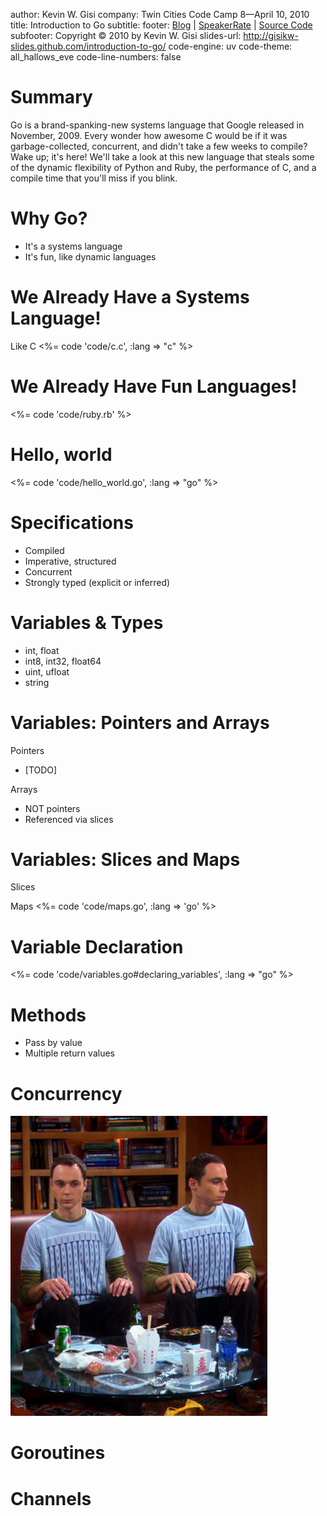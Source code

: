 author: Kevin W. Gisi
company: Twin Cities Code Camp 8&mdash;April 10, 2010
title: Introduction to Go
subtitle:
footer: <a href='http://www.kevingisi.com'>Blog</a> | <a href='http://speakerrate.com/talks/2116-introduction-to-go'>SpeakerRate</a> | <a href="http://github.com/gisikw-slides/introduction-to-go">Source Code</a>
subfooter: Copyright &copy; 2010 by Kevin W. Gisi
slides-url: http://gisikw-slides.github.com/introduction-to-go/
code-engine: uv
code-theme: all_hallows_eve
code-line-numbers: false

# Summary

Go is a brand-spanking-new systems language that Google released in November, 2009. Every wonder how awesome C would be if it was garbage-collected, concurrent, and didn't take a few weeks to compile? Wake up; it's here! We'll take a look at this new language that steals some of the dynamic flexibility of Python and Ruby, the performance of C, and a compile time that you'll miss if you blink.

# Why Go?

- It's a systems language
- It's fun, like dynamic languages

# We Already Have a Systems Language!
Like C
<%= code 'code/c.c', :lang => "c" %>

# We Already Have Fun Languages!
<%= code 'code/ruby.rb' %>

# Hello, world
<%= code 'code/hello_world.go', :lang => "go" %>

# Specifications

- Compiled
- Imperative, structured
- Concurrent
- Strongly typed (explicit or inferred)

# Variables &amp; Types
- int, float
- int8, int32, float64
- uint, ufloat
- string

# Variables: Pointers and Arrays
Pointers
- [TODO]

Arrays
- NOT pointers
- Referenced via slices

# Variables: Slices and Maps 
Slices

Maps
<%= code 'code/maps.go', :lang => 'go' %>

# Variable Declaration

<%= code 'code/variables.go#declaring_variables', :lang => "go" %>

# Methods
- Pass by value
- Multiple return values

# Concurrency
<img src='images/sheldon.png' />

# Goroutines

# Channels
